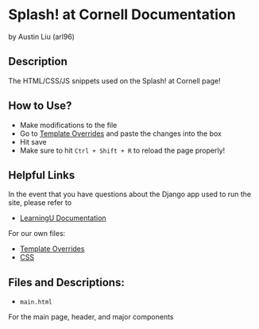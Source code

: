 # Splash! at Cornell Documentation
by Austin Liu (arl96)

## Description
The HTML/CSS/JS snippets used on the Splash! at Cornell page!

## How to Use?
* Make modifications to the file
* Go to [Template Overrides](https://cornell.learningu.org/admin/utils/templateoverride/) and paste the changes into the box
* Hit save
* Make sure to hit ``` Ctrl + Shift + R ``` to reload the page properly!

## Helpful Links
In the event that you have questions about the Django app used to run the site, please refer to 

* [LearningU Documentation](http://wiki.learningu.org/How_to_use_the_website)

For our own files: 

* [Template Overrides](https://cornell.learningu.org/admin/utils/templateoverride/)
* [CSS](https://cornell.learningu.org/admin/filebrowser/browse/?&dir=styles)

## Files and Descriptions:
* ```main.html```

For the main page, header, and major components